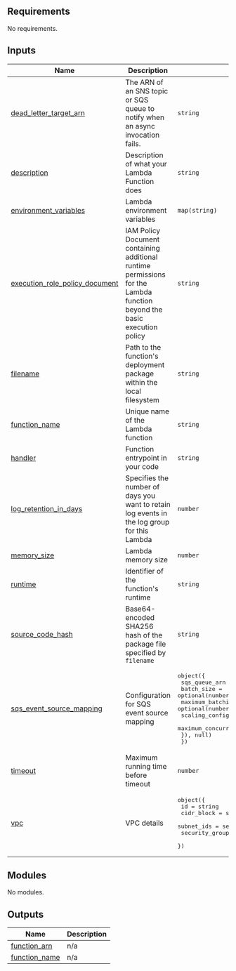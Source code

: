 <!-- BEGIN_TF_DOCS -->
<!-- markdownlint-disable -->
<!-- vale off -->

## Requirements

No requirements.
## Inputs

| Name | Description | Type | Default | Required |
|------|-------------|------|---------|:--------:|
| <a name="input_dead_letter_target_arn"></a> [dead\_letter\_target\_arn](#input\_dead\_letter\_target\_arn) | The ARN of an SNS topic or SQS queue to notify when an async invocation fails. | `string` | `null` | no |
| <a name="input_description"></a> [description](#input\_description) | Description of what your Lambda Function does | `string` | n/a | yes |
| <a name="input_environment_variables"></a> [environment\_variables](#input\_environment\_variables) | Lambda environment variables | `map(string)` | `{}` | no |
| <a name="input_execution_role_policy_document"></a> [execution\_role\_policy\_document](#input\_execution\_role\_policy\_document) | IAM Policy Document containing additional runtime permissions for the Lambda function beyond the basic execution policy | `string` | `""` | no |
| <a name="input_filename"></a> [filename](#input\_filename) | Path to the function's deployment package within the local filesystem | `string` | n/a | yes |
| <a name="input_function_name"></a> [function\_name](#input\_function\_name) | Unique name of the Lambda function | `string` | n/a | yes |
| <a name="input_handler"></a> [handler](#input\_handler) | Function entrypoint in your code | `string` | n/a | yes |
| <a name="input_log_retention_in_days"></a> [log\_retention\_in\_days](#input\_log\_retention\_in\_days) | Specifies the number of days you want to retain log events in the log group for this Lambda | `number` | `0` | no |
| <a name="input_memory_size"></a> [memory\_size](#input\_memory\_size) | Lambda memory size | `number` | `128` | no |
| <a name="input_runtime"></a> [runtime](#input\_runtime) | Identifier of the function's runtime | `string` | `"nodejs20.x"` | no |
| <a name="input_source_code_hash"></a> [source\_code\_hash](#input\_source\_code\_hash) | Base64-encoded SHA256 hash of the package file specified by `filename` | `string` | n/a | yes |
| <a name="input_sqs_event_source_mapping"></a> [sqs\_event\_source\_mapping](#input\_sqs\_event\_source\_mapping) | Configuration for SQS event source mapping | <pre>object({<br/>    sqs_queue_arn                      = string<br/>    batch_size                         = optional(number, 10)<br/>    maximum_batching_window_in_seconds = optional(number, 0)<br/>    scaling_config = optional(object({<br/>      maximum_concurrency = number<br/>    }), null)<br/>  })</pre> | `null` | no |
| <a name="input_timeout"></a> [timeout](#input\_timeout) | Maximum running time before timeout | `number` | `3` | no |
| <a name="input_vpc"></a> [vpc](#input\_vpc) | VPC details | <pre>object({<br/>    id                 = string<br/>    cidr_block         = string<br/>    subnet_ids         = set(string)<br/>    security_group_ids = list(string)<br/>  })</pre> | `null` | no |
## Modules

No modules.
## Outputs

| Name | Description |
|------|-------------|
| <a name="output_function_arn"></a> [function\_arn](#output\_function\_arn) | n/a |
| <a name="output_function_name"></a> [function\_name](#output\_function\_name) | n/a |
<!-- vale on -->
<!-- markdownlint-enable -->
<!-- END_TF_DOCS -->
